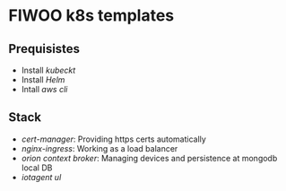 # FIWOO k8s templates
## Prequisistes

- Install _kubeckt_
- Install _Helm_
- Intall _aws cli_

## Stack

- _cert-manager_: Providing https certs automatically
- _nginx-ingress_: Working as a load balancer
- _orion context broker_: Managing devices and persistence at mongodb local DB
- _iotagent ul_

